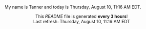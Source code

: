 My name is Tanner and today is Thursday, August 10, 11:16 AM EDT.

<p align="center">This <i>README</i> file is generated <b>every 3 hours</b>!</br>Last refresh: Thursday, August 10, 11:16 AM EDT<br /></p>
